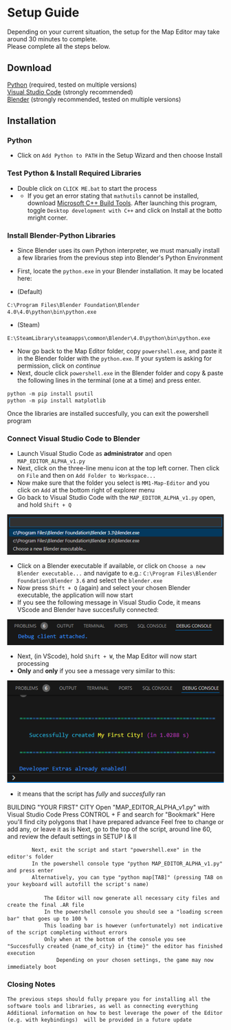 # Setup Guide

Depending on your current situation, the setup for the Map Editor may take around 30 minutes to complete.  
Please complete all the steps below.

## Download 
[Python](https://www.python.org/downloads/) (required, tested on multiple versions)   
[Visual Studio Code](https://code.visualstudio.com/download) (strongly recommended)      
[Blender](https://www.blender.org/download/) (strongly recommended, tested on multiple versions) 

## Installation
### Python
* Click on `Add Python to PATH` in the Setup Wizard and then choose Install

### Test Python & Install Required Libraries
* Double click on `CLICK ME.bat` to start the process
* * If you get an error stating that `mathutils` cannot be installed, download [Microsoft C++ Build Tools](https://visualstudio.microsoft.com/visual-cpp-build-tools/). After launching this program, toggle `Desktop development with C++` and click on Install at the botto mright corner.

### Install Blender-Python Libraries
* Since Blender uses its own Python interpreter, we must manually install a few libraries from the previous step into Blender's Python Environment
	
* First, locate the `python.exe` in your Blender installation. It may be located here:
* (Default)  
```
C:\Program Files\Blender Foundation\Blender 4.0\4.0\python\bin\python.exe
```	

* (Steam)
```
E:\SteamLibrary\steamapps\common\Blender\4.0\python\bin\python.exe
```
			
* Now go back to the Map Editor folder, copy `powershell.exe`, and paste it in the Blender folder with the `python.exe`. If your system is asking for permission, click on *continue*			
* Next, doucle click `powershell.exe` in the Blender folder and copy & paste the following lines in the terminal (one at a time) and press enter.
```
python -m pip install psutil
python -m pip install matplotlib
```

Once the libraries are installed succesfully, you can exit the powershell program
				
### Connect Visual Studio Code to Blender
* Launch Visual Studio Code as **administrator** and open `MAP_EDITOR_ALPHA_v1.py`
* Next, click on the three-line menu icon at the top left corner. Then click on `File` and then on `Add Folder to Workspace...` 
* Now make sure that the folder you select is `MM1-Map-Editor` and you click on `Add` at the bottom right of explorer menu
* Go back to Visual Studio Code with the `MAP_EDITOR_ALPHA_v1.py` open, and hold `Shift + Q`

![Preview](Resources/EditorResources/GALLERY/OPEN_BLENDER_EXE_VIA_VSCODE.png)

* Click on a Blender executable if available, or click on `Choose a new Blender executable...` and navigate to e.g.:
`C:\Program Files\Blender Foundation\Blender 3.6` and select the `blender.exe`
* Now press `Shift + Q` (again) and select your chosen Blender executable, the application will now start
* If you see the following message in Visual Studio Code, it means VScode and Blender have succesfully connected:

![Preview](Resources/EditorResources/GALLERY/SUCCES_VSCODE_CONNECT_TO_BLENDER.png)

* Next, (in VScode), hold `Shift + W`, the Map Editor will now start processing
* **Only** and **only** if you see a message very similar to this:

![Preview](Resources/EditorResources/GALLERY/SUCCES_RAN_PYTHON_BLENDER_CODE.png)

* it means that the script has *fully* and *succesfully* ran





BUILDING "YOUR FIRST" CITY
	Open "MAP_EDITOR_ALPHA_v1.py" with Visual Studio Code
	Press CONTROL + F and search for "Bookmark"
		Here you'll find city polygons that I have prepared advance
		Feel free to change or add any, or leave it as is
			Next, go to the top of the script, around line 60, and review the default settings in SETUP I & II 
			
			Next, exit the script and start "powershell.exe" in the editor's folder
			In the powershell console type "python MAP_EDITOR_ALPHA_v1.py" and press enter
			Alternatively, you can type "python map[TAB]" (pressing TAB on your keyboard will autofill the script's name)
			
				The Editor will now generate all necessary city files and create the final .AR file
				In the powershell console you should see a "loading screen bar" that goes up to 100 %
				This loading bar is however (unfortunately) not indicative of the script completing without errors
				Only when at the bottom of the console you see "Succesfully created {name_of_city} in {time}" the editor has finished execution
					Depending on your chosen settings, the game may now immediately boot
			
				
### Closing Notes
	The previous steps should fully prepare you for installing all the software tools and libraries, as well as connecting everything
	Additional information on how to best leverage the power of the Editor (e.g. with keybindings)  will be provided in a future update
	
~~~
